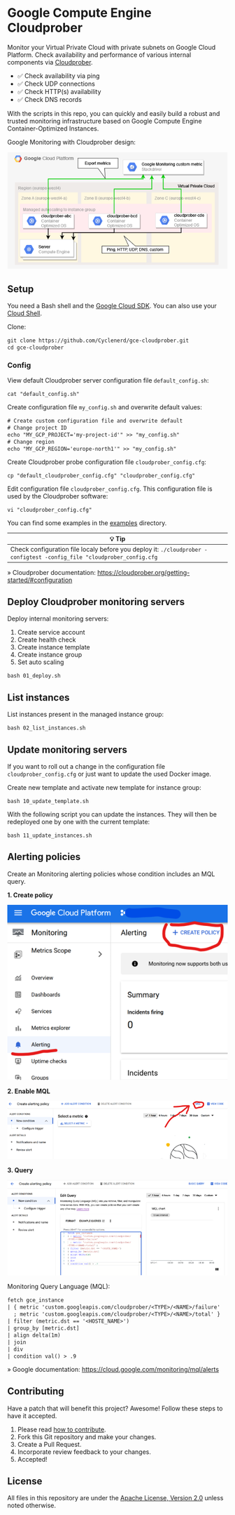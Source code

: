 # Google Compute Engine Cloudprober

Monitor your Virtual Private Cloud with private subnets on Google Cloud Platform.
Check availability and performance of various internal components via [Cloudprober](https://cloudprober.org/).

* ✅ Check availability via ping
* ✅ Check UDP connections
* ✅ Check HTTP(s) availability
* ✅ Check DNS records

With the scripts in this repo,
you can quickly and easily build a robust and trusted monitoring infrastructure based on Google Compute Engine Container-Optimized Instances.

Google Monitoring with Cloudprober design:

![Image: Google Monitoring Cloudprober design](img/gce-cloudprober.png)

## Setup

You need a Bash shell and the [Google Cloud SDK](https://cloud.google.com/sdk/docs/install).
You can also use your [Cloud Shell](https://cloud.google.com/shell/docs/using-cloud-shell).

Clone:
```shell
git clone https://github.com/Cyclenerd/gce-cloudprober.git
cd gce-cloudprober
```

### Config

View default Cloudprober server configuration file `default_config.sh`:
```shell
cat "default_config.sh"
```

Create configuration file `my_config.sh` and overwrite default values:
```shell
# Create custom configuration file and overwrite default
# Change project ID
echo "MY_GCP_PROJECT='my-project-id'" >> "my_config.sh"
# Change region
echo "MY_GCP_REGION='europe-north1'" >> "my_config.sh"
```

Create Cloudprober probe configuration file `cloudprober_config.cfg`:
```shell
cp "default_cloudprober_config.cfg" "cloudprober_config.cfg"
```

Edit configuration file `cloudprober_config.cfg`.
This configuration file is used by the Cloudprober software:
```shell
vi "cloudprober_config.cfg"
```

You can find some examples in the [examples](examples/) directory.

| 💡 Tip |
|----------|
| Check configuration file localy before you deploy it: `./cloudprober -configtest -config_file "cloudprober_config.cfg` |

» Cloudprober documentation: <https://cloudprober.org/getting-started/#configuration>


## Deploy Cloudprober monitoring servers

Deploy internal monitoring servers:

1. Create service account
1. Create health check
1. Create instance template
1. Create instance group
1. Set auto scaling

```shell
bash 01_deploy.sh
```

## List instances

List instances present in the managed instance group:

```shell
bash 02_list_instances.sh
```

## Update monitoring servers

If you want to roll out a change in the configuration file `cloudprober_config.cfg` or just want to update the used Docker image.

Create new template and activate new template for instance group:
```shell
bash 10_update_template.sh
```

With the following script you can update the instances.
They will then be redeployed one by one with the current template:
```shell
bash 11_update_instances.sh
```

## Alerting policies

Create an Monitoring alerting policies whose condition includes an MQL query.

**1. Create policy**

![Screenshot: MQL](img/policy.png)

**2. Enable MQL**

![Screenshot: MQL](img/mql.png)

**3. Query**

![Screenshot: Query](img/query.png)

Monitoring Query Language (MQL):
```text
fetch gce_instance
| { metric 'custom.googleapis.com/cloudprober/<TYPE>/<NAME>/failure'
  ; metric 'custom.googleapis.com/cloudprober/<TYPE>/<NAME>/total' }
| filter (metric.dst == '<HOSTE_NAME>')
| group_by [metric.dst]
| align delta(1m)
| join
| div
| condition val() > .9
```

» Google documentation: <https://cloud.google.com/monitoring/mql/alerts>


## Contributing

Have a patch that will benefit this project?
Awesome! Follow these steps to have it accepted.

1. Please read [how to contribute](CONTRIBUTING.md).
1. Fork this Git repository and make your changes.
1. Create a Pull Request.
1. Incorporate review feedback to your changes.
1. Accepted!


## License

All files in this repository are under the [Apache License, Version 2.0](LICENSE) unless noted otherwise.